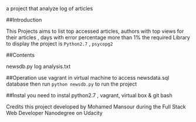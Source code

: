 a project that analyze log of articles 

##Introduction

This Projects aims to list top accessed articles, authors with top views for their articles , days with error percentage more than 1%
the required Library to display the project is `Python2.7` ,  `psycopg2`

##Contents

newsdb.py
log analysis.txt

##Operation use vagrant in virtual machine to access newsdata.sql database then run `python newsdb.py` to run the project

##Instal
you need to instal python2.7 , vagrant, virtual box & git bash

Credits
this project developed by Mohamed Mansour during the Full Stack Web Developer Nanodegree on Udacity